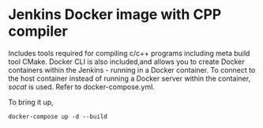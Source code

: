 # Jenkins Docker image with CPP compiler
Includes tools required for compiling c/c++ programs including meta build tool CMake.
Docker CLI is also included,and allows you to create Docker containers within the Jenkins - running in a Docker container.
To connect to the host container instead of running a Docker server within the container, *socat* is used.
Refer to docker-compose.yml.

To bring it up,

`docker-compose up -d --build`
